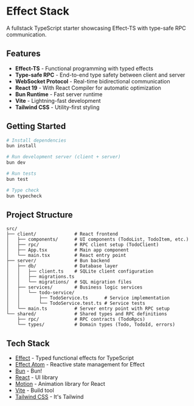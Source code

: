 # Effect Stack

A fullstack TypeScript starter showcasing Effect-TS with type-safe RPC communication.

## Features

- **Effect-TS** - Functional programming with typed effects
- **Type-safe RPC** - End-to-end type safety between client and server
- **WebSocket Protocol** - Real-time bidirectional communication
- **React 19** - With React Compiler for automatic optimization
- **Bun Runtime** - Fast server runtime
- **Vite** - Lightning-fast development
- **Tailwind CSS** - Utility-first styling

## Getting Started

```bash
# Install dependencies
bun install

# Run development server (client + server)
bun dev

# Run tests
bun test

# Type check
bun typecheck
```

## Project Structure

```
src/
├── client/              # React frontend
│   ├── components/      # UI components (TodoList, TodoItem, etc.)
│   ├── rpc/             # RPC client setup (TodoClient)
│   ├── App.tsx          # Main app component
│   └── main.tsx         # React entry point
├── server/              # Bun backend
│   ├── db/              # Database layer
│   │   ├── client.ts    # SQLite client configuration
│   │   ├── migrations.ts
│   │   └── migrations/  # SQL migration files
│   ├── services/        # Business logic services
│   │   └── todo-service/
│   │       ├── TodoService.ts      # Service implementation
│   │       └── TodoService.test.ts # Service tests
│   └── main.ts          # Server entry point with RPC setup
└── shared/              # Shared types and RPC definitions
    ├── rpc/             # RPC contracts (TodoRpcs)
    └── types/           # Domain types (Todo, TodoId, errors)
```

## Tech Stack

- [Effect](https://effect.website/) - Typed functional effects for TypeScript
- [Effect Atom](https://github.com/tim-smart/effect-atom) - Reactive state management for Effect
- [Bun](https://bun.sh/) - Bun!
- [React](https://react.dev/) - UI library
- [Motion](https://motion.dev/) - Animation library for React
- [Vite](https://vite.dev/) - Build tool
- [Tailwind CSS](https://tailwindcss.com/) - It's Tailwind
